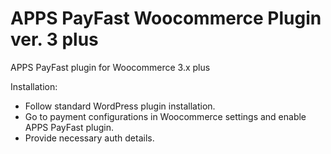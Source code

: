 # APPS PayFast Woocommerce Plugin ver. 3 plus

APPS PayFast plugin for Woocommerce 3.x plus

Installation:

- Follow standard WordPress plugin installation.
- Go to payment configurations in Woocommerce settings and enable APPS PayFast plugin.
- Provide necessary auth details.



